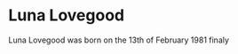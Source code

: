 <!DOCTYPE html>
<html>
<body>
<h1>Luna Lovegood</h1>
Luna Lovegood was born on the 13th of February 1981 finaly
</body>
</html>
